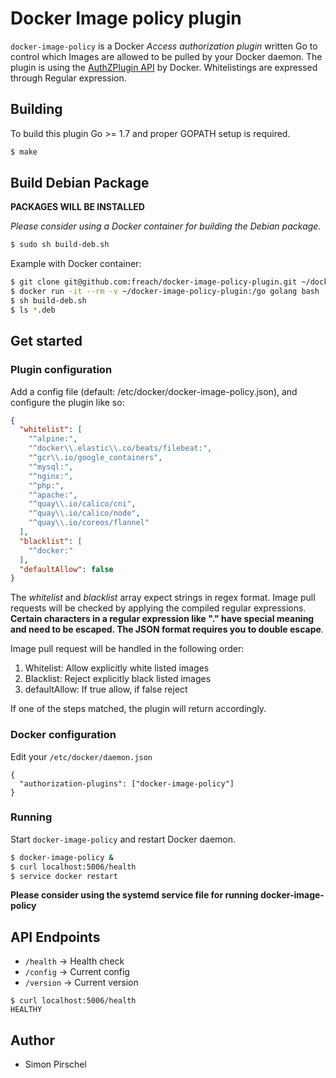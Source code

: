 # Docker Image policy plugin

`docker-image-policy` is a Docker *Access authorization plugin* written Go to control
which Images are allowed to be pulled by your Docker daemon. The plugin is using
the [AuthZPlugin API](https://docs.docker.com/engine/extend/plugins_authorization/)
by Docker. Whitelistings are expressed through Regular expression.

## Building

To build this plugin Go >= 1.7 and proper GOPATH setup is required.

```sh
$ make
```

## Build Debian Package

**PACKAGES WILL BE INSTALLED**

*Please consider using a Docker container for building the Debian package.*

```sh
$ sudo sh build-deb.sh
```

Example with Docker container:

```sh
$ git clone git@github.com:freach/docker-image-policy-plugin.git ~/docker-image-policy-plugin
$ docker run -it --rm -v ~/docker-image-policy-plugin:/go golang bash
$ sh build-deb.sh
$ ls *.deb
```

## Get started

### Plugin configuration

Add a config file (default: /etc/docker/docker-image-policy.json), and configure the plugin like so:

```json
{
  "whitelist": [
    "^alpine:",
    "^docker\\.elastic\\.co/beats/filebeat:",
    "^gcr\\.io/google_containers",
    "^mysql:",
    "^nginx:",
    "^php:",
    "^apache:",
    "^quay\\.io/calico/cni",
    "^quay\\.io/calico/node",
    "^quay\\.io/coreos/flannel"
  ],
  "blacklist": [
    "^docker:"
  ],
  "defaultAllow": false
}
```
The *whitelist* and *blacklist* array expect strings in regex format. Image pull requests will be checked by applying the compiled regular expressions.
**Certain characters in a regular expression like "." have special meaning and need to be escaped. The JSON format requires you to double escape**.

Image pull request will be handled in the following order:

1. Whitelist: Allow explicitly white listed images
1. Blacklist: Reject explicitly black listed images
1. defaultAllow: If true allow, if false reject

If one of the steps matched, the plugin will return accordingly.

### Docker configuration

Edit your `/etc/docker/daemon.json`

```
{
  "authorization-plugins": ["docker-image-policy"]
}
```

### Running

Start `docker-image-policy` and restart Docker daemon.

```sh
$ docker-image-policy &
$ curl localhost:5006/health
$ service docker restart
```

**Please consider using the systemd service file for running docker-image-policy**

## API Endpoints

* `/health` -> Health check
* `/config` -> Current config
* `/version` -> Current version

```
$ curl localhost:5006/health
HEALTHY
```

## Author

* Simon Pirschel
